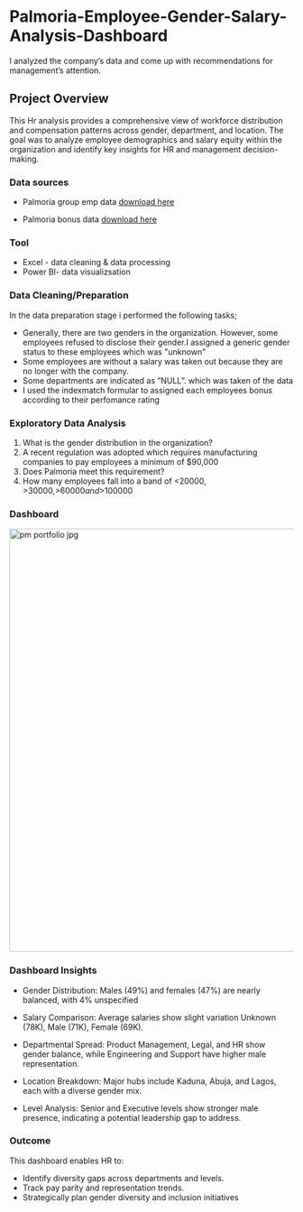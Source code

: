 # Palmoria-Employee-Gender-Salary-Analysis-Dashboard
I analyzed the company’s data and come up with recommendations for management’s attention.
## Project Overview

This Hr analysis provides a comprehensive view of workforce distribution and compensation patterns across gender, department, and location. The goal was to analyze employee demographics and salary equity within the organization and identify key insights for HR and management decision-making.

### Data sources 
- Palmoria group  emp data [download here](https://github.com/ghg001/Palmoria-Employee-Gender-Salary-Analysis-Dashboard/blob/main/palmoria%20emp%20data.csv)

- Palmoria bonus data [download here](https://github.com/ghg001/Palmoria-Employee-Gender-Salary-Analysis-Dashboard/blob/main/Palmoria%20Group%20emp-data.csv)


### Tool
- Excel - data cleaning & data processing
- Power BI- data visualizsation


### Data Cleaning/Preparation
In the data preparation stage i performed the following tasks;
- Generally, there are two genders in the organization. However, some employees refused to disclose their gender.I assigned a generic gender status to these employees which was "unknown"
- Some employees are without a salary was taken out because they are no longer with the company.
- Some departments are indicated as “NULL”. which was taken of the data
- I used the indexmatch formular to assigned each employees bonus according to their perfomance rating


### Exploratory Data Analysis
1. What is the gender distribution in the organization?
2. A recent regulation was adopted which requires manufacturing companies to pay employees a minimum of $90,000
3. Does Palmoria meet this requirement?
4. How many employees fall into a band of <$20000, >$30000,>$60000 and >$100000

### Dashboard
<img width="1422" height="750" alt="pm portfolio jpg" src="https://github.com/user-attachments/assets/2018b7a0-5c37-4e40-90d7-065e38c06831" />

### Dashboard Insights
- Gender Distribution: Males (49%) and females (47%) are nearly balanced, with 4% unspecified

- Salary Comparison: Average salaries show slight variation  Unknown (78K), Male (71K), Female (69K).

- Departmental Spread: Product Management, Legal, and HR show gender balance, while Engineering and Support have higher male representation.
- Location Breakdown: Major hubs include Kaduna, Abuja, and Lagos, each with a diverse gender mix.

- Level Analysis: Senior and Executive levels show stronger male presence, indicating a potential leadership gap to address.

### Outcome
 This dashboard enables HR to:
 - Identify diversity gaps across departments and levels.
- Track pay parity and representation trends.
- Strategically plan gender diversity and inclusion initiatives

